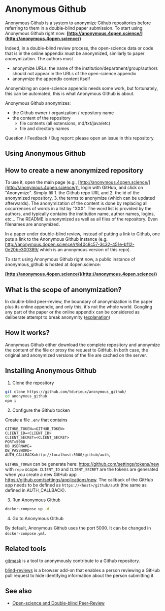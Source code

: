 Anonymous Github
================

Anonymous Github is a system to anonymize Github repositories before referring to them in a double-blind paper submission.
To start using Anonymous Github right now: **[http://anonymous.4open.science/](http://anonymous.4open.science/)**

Indeed, in a double-blind review process, the open-science data or code that is in the online appendix must be anonymized, similarly to paper anonymization. The authors must

* anonymize URLs: the name of the institution/department/group/authors should not appear in the  URLs of the open-science appendix
* anonymize the appendix content itself

Anonymizing an open-science appendix needs some work, but fortunately, this can be automated, this is what Anonymous Github is about.

Anonymous Github anonymizes:
* the Github owner / organization / repository name
* the content of the repository
  * file contents (all extensions, md/txt/java/etc)
  * file and directory names

Question / Feedback / Bug report: please open an issue in this repository.

Using Anonymous Github
-----------------------


## How to create a new anonymized repository

To use it, open the main page (e.g., [http://anonymous.4open.science/](http://anonymous.4open.science/)), login with GitHub, and click on "Anonymize".
Simply fill 1. the Github repo URL and 2. the id of the anonymized repository, 3. the terms to anonymize (which can be updated afterwards). 
The anonymization of the content is done by replacing all occurrences of words in a list by "XXX". 
The word list is provided by the authors, and typically contains the institution name, author names, logins, etc...
The README is anonymized as well as all files of the repository. Even filenames are anonymized. 

In a paper under double-blind review, instead of putting a link to Github, one puts a link to the Anonymous Github instance (e.g. 
<http://anonymous.4open.science/r/840c8c57-3c32-451e-bf12-0e20be300389/> which is an anonymous version of this repo).

To start using Anonymous Github right now, a public instance of anonymous_github is hosted at 4open.science:

**[http://anonymous.4open.science/](http://anonymous.4open.science/)**

## What is the scope of anonymization?

In double-blind peer-review, the boundary of anonymization is the paper plus its online appendix, and only this, it's not the whole world. Googling any part of the paper or the online appendix can be considered as deliberate attempt to break anonymity ([explanation](http://www.monperrus.net/martin/open-science-double-blind))


How it works?
--------------

Anonymous Github either download the complete repository and anonymize the content of the file or proxy the request to GitHub. In both case, the original and anonymized versions of the file are cached on the server. 

Installing Anonymous Github
----------------------------
1. Clone the repository
```bash
git clone https://github.com/tdurieux/anonymous_github/
cd anonymous_github
npm i
```

2. Configure the Github tocken

Create a file `.env` that contains

```env
GITHUB_TOKEN=<GITHUB_TOKEN>
CLIENT_ID=<CLIENT_ID>
CLIENT_SECRET=<CLIENT_SECRET>
PORT=5000
DB_USERNAME=
DB_PASSWORD=
AUTH_CALLBACK=http://localhost:5000/github/auth,
```

`GITHUB_TOKEN` can be generate here: https://github.com/settings/tokens/new with `repo` scope.
`CLIENT_ID` and `CLIENT_SECRET` are the tokens are generated when you create a new GitHub app https://github.com/settings/applications/new.
The callback of the GitHub app needs to be defined as `https://<host>/github/auth` (the same as defined in AUTH_CALLBACK).

3. Run Anonymous Github
```bash
docker-compose up -d
```

4. Go to Anonymous Github

By default, Anonymous Github uses the port 5000. It can be changed in `docker-compose.yml`.


Related tools
--------------
[gitmask](https://www.gitmask.com/) is a tool to anonymously contribute to a Github repository.

[blind-reviews](https://github.com/zombie/blind-reviews/) is a browser add-on that enables a person reviewing a GitHub pull request to hide identifying information about the person submitting it.

See also
--------

* [Open-science and Double-blind Peer-Review](http://www.monperrus.net/martin/open-science-double-blind)
